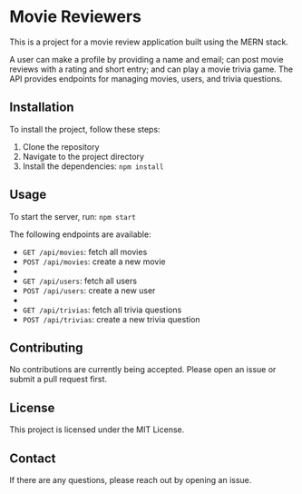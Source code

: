 # Movie Reviewers

This is a project for a movie review application built using the MERN stack.

A user can make a profile by providing a name and email; can post movie reviews with a rating and short entry;
and can play a movie trivia game. The API provides endpoints for managing movies, users, and trivia questions. 

## Installation

To install the project, follow these steps:
1. Clone the repository
2. Navigate to the project directory
3. Install the dependencies: `npm install`

## Usage

To start the server, run: `npm start`

The following endpoints are available:
- `GET /api/movies`: fetch all movies
- `POST /api/movies`: create a new movie
- 
- `GET /api/users`: fetch all users
- `POST /api/users`: create a new user
- 
- `GET /api/trivias`: fetch all trivia questions
- `POST /api/trivias`: create a new trivia question

## Contributing

No contributions are currently being accepted. Please open an issue or submit a pull request first.

## License

This project is licensed under the MIT License.

## Contact

If there are any questions, please reach out by opening an issue.
